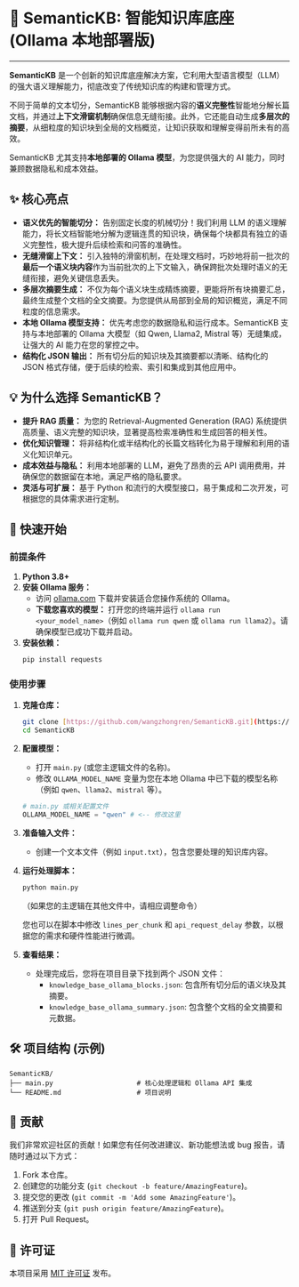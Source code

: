 # 🚀 SemanticKB: 智能知识库底座 (Ollama 本地部署版)

---

**SemanticKB** 是一个创新的知识库底座解决方案，它利用大型语言模型（LLM）的强大语义理解能力，彻底改变了传统知识库的构建和管理方式。

不同于简单的文本切分，SemanticKB 能够根据内容的**语义完整性**智能地分解长篇文档，并通过**上下文滑窗机制**确保信息无缝衔接。此外，它还能自动生成**多层次的摘要**，从细粒度的知识块到全局的文档概览，让知识获取和理解变得前所未有的高效。

SemanticKB 尤其支持**本地部署的 Ollama 模型**，为您提供强大的 AI 能力，同时兼顾数据隐私和成本效益。

## ✨ 核心亮点

* **语义优先的智能切分：** 告别固定长度的机械切分！我们利用 LLM 的语义理解能力，将长文档智能地分解为逻辑连贯的知识块，确保每个块都具有独立的语义完整性，极大提升后续检索和问答的准确性。
* **无缝滑窗上下文：** 引入独特的滑窗机制，在处理文档时，巧妙地将前一批次的**最后一个语义块内容**作为当前批次的上下文输入，确保跨批次处理时语义的无缝衔接，避免关键信息丢失。
* **多层次摘要生成：** 不仅为每个语义块生成精炼摘要，更能将所有块摘要汇总，最终生成整个文档的全文摘要。为您提供从局部到全局的知识概览，满足不同粒度的信息需求。
* **本地 Ollama 模型支持：** 优先考虑您的数据隐私和运行成本。SemanticKB 支持与本地部署的 Ollama 大模型（如 Qwen, Llama2, Mistral 等）无缝集成，让强大的 AI 能力在您的掌控之中。
* **结构化 JSON 输出：** 所有切分后的知识块及其摘要都以清晰、结构化的 JSON 格式存储，便于后续的检索、索引和集成到其他应用中。

## 💡 为什么选择 SemanticKB？

* **提升 RAG 质量：** 为您的 Retrieval-Augmented Generation (RAG) 系统提供高质量、语义完整的知识块，显著提高检索准确性和生成回答的相关性。
* **优化知识管理：** 将非结构化或半结构化的长篇文档转化为易于理解和利用的语义化知识单元。
* **成本效益与隐私：** 利用本地部署的 LLM，避免了昂贵的云 API 调用费用，并确保您的数据留在本地，满足严格的隐私要求。
* **灵活与可扩展：** 基于 Python 和流行的大模型接口，易于集成和二次开发，可根据您的具体需求进行定制。

## 🚀 快速开始

### 前提条件

1.  **Python 3.8+**
2.  **安装 Ollama 服务：**
    * 访问 [ollama.com](https://ollama.com/) 下载并安装适合您操作系统的 Ollama。
    * **下载您喜欢的模型：** 打开您的终端并运行 `ollama run <your_model_name>`（例如 `ollama run qwen` 或 `ollama run llama2`）。请确保模型已成功下载并启动。
3.  **安装依赖：**
    ```bash
    pip install requests
    ```

### 使用步骤

1.  **克隆仓库：**
    ```bash
    git clone [https://github.com/wangzhongren/SemanticKB.git](https://github.com/YourUsername/SemanticKB.git) # 请替换为您的仓库地址
    cd SemanticKB
    ```

2.  **配置模型：**
    * 打开 `main.py` (或您主逻辑文件的名称)。
    * 修改 `OLLAMA_MODEL_NAME` 变量为您在本地 Ollama 中已下载的模型名称（例如 `qwen`、`llama2`、`mistral` 等）。
    ```python
    # main.py 或相关配置文件
    OLLAMA_MODEL_NAME = "qwen" # <-- 修改这里
    ```

3.  **准备输入文件：**
    * 创建一个文本文件（例如 `input.txt`），包含您要处理的知识库内容。

4.  **运行处理脚本：**
    ```bash
    python main.py
    ```
    （如果您的主逻辑在其他文件中，请相应调整命令）

    您也可以在脚本中修改 `lines_per_chunk` 和 `api_request_delay` 参数，以根据您的需求和硬件性能进行微调。

5.  **查看结果：**
    * 处理完成后，您将在项目目录下找到两个 JSON 文件：
        * `knowledge_base_ollama_blocks.json`: 包含所有切分后的语义块及其摘要。
        * `knowledge_base_ollama_summary.json`: 包含整个文档的全文摘要和元数据。

## 🛠️ 项目结构 (示例)
```
SemanticKB/
├── main.py                     # 核心处理逻辑和 Ollama API 集成
└── README.md                   # 项目说明
```

## 🤝 贡献
我们非常欢迎社区的贡献！如果您有任何改进建议、新功能想法或 bug 报告，请随时通过以下方式：

1.  Fork 本仓库。
2.  创建您的功能分支 (`git checkout -b feature/AmazingFeature`)。
3.  提交您的更改 (`git commit -m 'Add some AmazingFeature'`)。
4.  推送到分支 (`git push origin feature/AmazingFeature`)。
5.  打开 Pull Request。

## 📜 许可证

本项目采用 [MIT 许可证](LICENSE) 发布。
